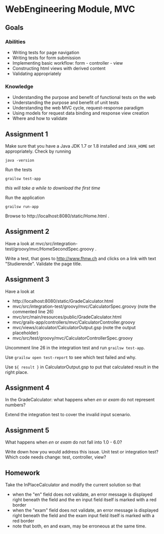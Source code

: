 # WebEngineering Module, MVC

## Goals

### Abilities
- Writing tests for page navigation
- Writing tests for form submission
- Implementing basic workflow: form - controller - view
- Constructing html views with derived content
- Validating appropriately

### Knowledge
- Understanding the purpose and benefit of functional tests on the web
- Understanding the purpose and benefit of unit tests
- Understanding the web MVC cycle, request-response paradigm
- Using models for request data binding and response view creation
- Where and how to validate

## Assignment 1

Make sure that you have a Java JDK 1.7 or 1.8 installed and `JAVA_HOME` 
set appropriately. Check by running

    java -version

Run the tests

    grailsw test-app

_this will take a while to download the first time_    
        
Run the application

    grailsw run-app

Browse to http://localhost:8080/static/Home.html .

## Assignment 2

Have a look at mvc/src/integration-test/groovy/mvc/HomeSecondSpec.groovy .

Write a test, that goes to http://www.fhnw.ch
and clicks on a link with text "Studierende".
Validate the page title.

## Assignment 3

Have a look at 
- http://localhost:8080/static/GradeCalculator.html
- mvc/src/integration-test/groovy/mvc/CalculatorSpec.groovy (note the commented line 26)
- mvc/src/main/resources/public/GradeCalculator.html 
- mvc/grails-app/controllers/mvc/CalculatorController.groovy
- mvc/views/calculator/CalculatorOutput.gsp (note the output placeholder)
- mvc/src/test/groovy/mvc/CalculatorControllerSpec.groovy

Uncomment line 26 in the integration test and run `grailsw test-app`.

Use `grailsw open test-report` to see which test failed and why.

Use `${ result }` in CalculatorOutput.gsp to put that calculated result in the right place.

## Assignment 4

In the GradeCalculator:
what happens when _en_ or _exam_ do not represent numbers?

Extend the integration test to cover the invalid input scenario.

## Assignment 5

What happens when _en_ or _exam_ do not fall into 1.0 - 6.0?

Write down how you would address this issue.
Unit test or integration test?
Which code needs change: test, controller, view?


## Homework 

Take the InPlaceCalculator and modify the current solution so that
- when the "en" field does not validate,
  an error message is displayed right beneath the field and
  the en input field itself is marked with a red border  
- when the "exam" field does not validate,
  an error message is displayed right beneath the field and
  the exam input field itself is marked with a red border
- note that both, en and exam, may be erroneous at the same time.  